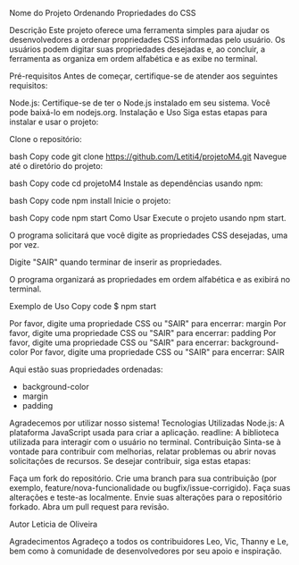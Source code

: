 Nome do Projeto
Ordenando Propriedades do CSS

Descrição
Este projeto oferece uma ferramenta simples para ajudar os desenvolvedores a ordenar propriedades CSS informadas pelo usuário. Os usuários podem digitar suas propriedades desejadas e, ao concluir, a ferramenta as organiza em ordem alfabética e as exibe no terminal.

Pré-requisitos
Antes de começar, certifique-se de atender aos seguintes requisitos:

Node.js: Certifique-se de ter o Node.js instalado em seu sistema. Você pode baixá-lo em nodejs.org.
Instalação e Uso
Siga estas etapas para instalar e usar o projeto:

Clone o repositório:

bash
Copy code git clone https://github.com/Letiti4/projetoM4.git
Navegue até o diretório do projeto:

bash
Copy code
cd projetoM4
Instale as dependências usando npm:

bash
Copy code
npm install
Inicie o projeto:

bash
Copy code
npm start
Como Usar
Execute o projeto usando npm start.

O programa solicitará que você digite as propriedades CSS desejadas, uma por vez.

Digite "SAIR" quando terminar de inserir as propriedades.

O programa organizará as propriedades em ordem alfabética e as exibirá no terminal.

Exemplo de Uso
Copy code
$ npm start

Por favor, digite uma propriedade CSS ou "SAIR" para encerrar: margin
Por favor, digite uma propriedade CSS ou "SAIR" para encerrar: padding
Por favor, digite uma propriedade CSS ou "SAIR" para encerrar: background-color
Por favor, digite uma propriedade CSS ou "SAIR" para encerrar: SAIR

Aqui estão suas propriedades ordenadas:
- background-color
- margin
- padding

Agradecemos por utilizar nosso sistema!
Tecnologias Utilizadas
Node.js: A plataforma JavaScript usada para criar a aplicação.
readline: A biblioteca utilizada para interagir com o usuário no terminal.
Contribuição
Sinta-se à vontade para contribuir com melhorias, relatar problemas ou abrir novas solicitações de recursos. Se desejar contribuir, siga estas etapas:

Faça um fork do repositório.
Crie uma branch para sua contribuição (por exemplo, feature/nova-funcionalidade ou bugfix/issue-corrigido).
Faça suas alterações e teste-as localmente.
Envie suas alterações para o repositório forkado.
Abra um pull request para revisão.


Autor
Leticia de Oliveira

Agradecimentos
Agradeço a todos os contribuidores Leo, Vic, Thanny e Le, bem como à comunidade de desenvolvedores por seu apoio e inspiração.
